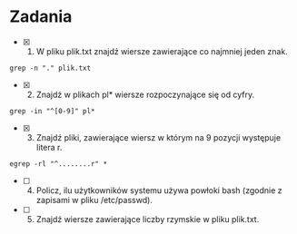 # Zadania
* [x] 1. W pliku plik.txt znajdź wiersze zawierające co najmniej jeden znak.
```
grep -n "." plik.txt
```
* [x] 2. Znajdź w plikach pl* wiersze rozpoczynające się od cyfry.
```
grep -in "^[0-9]" pl*
```
* [x] 3. Znajdź pliki, zawierające wiersz w którym na 9 pozycji występuje litera r.
```
egrep -rl "^........r" *
```
* [ ] 4. Policz, ilu użytkowników systemu używa powłoki bash (zgodnie z zapisami w pliku /etc/passwd).


* [ ] 5. Znajdź wiersze zawierające liczby rzymskie w pliku plik.txt.
